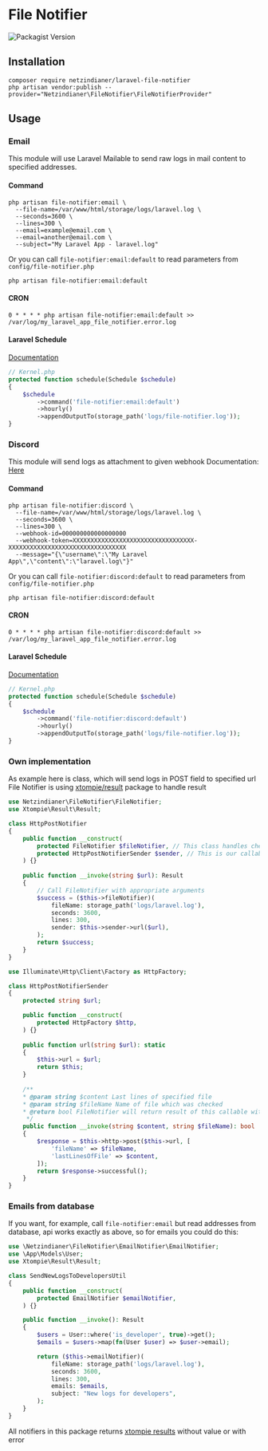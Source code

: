 # File Notifier

![Packagist Version](https://img.shields.io/packagist/v/netzindianer/laravel-file-notifier?label=Version&style=for-the-badge)

## Installation

```shell
composer require netzindianer/laravel-file-notifier
php artisan vendor:publish --provider="Netzindianer\FileNotifier\FileNotifierProvider"
```

## Usage

### Email

This module will use Laravel Mailable to send raw logs in mail content to specified addresses.

#### Command

```shell
php artisan file-notifier:email \
  --file-name=/var/www/html/storage/logs/laravel.log \
  --seconds=3600 \
  --lines=300 \
  --email=example@email.com \
  --email=another@email.com \
  --subject="My Laravel App - laravel.log"
```

Or you can call `file-notifier:email:default` to read parameters from `config/file-notifier.php`

```shell
php artisan file-notifier:email:default
```

#### CRON

```shell
0 * * * * php artisan file-notifier:email:default >> /var/log/my_laravel_app_file_notifier.error.log
```

#### Laravel Schedule

[Documentation](https://laravel.com/docs/8.x/scheduling)

```php
// Kernel.php
protected function schedule(Schedule $schedule)
{
    $schedule
        ->command('file-notifier:email:default')
        ->hourly()
        ->appendOutputTo(storage_path('logs/file-notifier.log'));
}
```

### Discord

This module will send logs as attachment to given webhook
Documentation: [Here](https://discord.com/developers/docs/resources/webhook#execute-webhook)

#### Command

```shell
php artisan file-notifier:discord \
  --file-name=/var/www/html/storage/logs/laravel.log \
  --seconds=3600 \
  --lines=300 \
  --webhook-id=000000000000000000
  --webhook-token=XXXXXXXXXXXXXXXXXXXXXXXXXXXXXXXXXX-XXXXXXXXXXXXXXXXXXXXXXXXXXXXXXXXX
  --message="{\"username\":\"My Laravel App\",\"content\":\"laravel.log\"}"
```

Or you can call `file-notifier:discord:default` to read parameters from `config/file-notifier.php`

```shell
php artisan file-notifier:discord:default
```

#### CRON

```shell
0 * * * * php artisan file-notifier:discord:default >> /var/log/my_laravel_app_file_notifier.error.log
```

#### Laravel Schedule

[Documentation](https://laravel.com/docs/8.x/scheduling)

```php
// Kernel.php
protected function schedule(Schedule $schedule)
{
    $schedule
        ->command('file-notifier:discord:default')
        ->hourly()
        ->appendOutputTo(storage_path('logs/file-notifier.log'));
}
```

### Own implementation

As example here is class, which will send logs in POST field to specified url
File Notifier is using [xtompie/result](https://packagist.org/packages/xtompie/result) package to handle result

```php
use Netzindianer\FileNotifier\FileNotifier;
use Xtompie\Result\Result;

class HttpPostNotifier 
{
    public function __construct(
        protected FileNotifier $fileNotifier, // This class handles checking if there is any new content in file
        protected HttpPostNotifierSender $sender, // This is our callable to handle sending logs
    ) {}
    
    public function __invoke(string $url): Result
    {
        // Call FileNotifier with appropriate arguments 
        $success = ($this->fileNotifier)(
            fileName: storage_path('logs/laravel.log'),
            seconds: 3600,
            lines: 300,
            sender: $this->sender->url($url),
        );
        return $success;
    }
}
```

```php
use Illuminate\Http\Client\Factory as HttpFactory;

class HttpPostNotifierSender 
{
    protected string $url;

    public function __construct(
        protected HttpFactory $http,
    ) {}
    
    public function url(string $url): static
    {
        $this->url = $url;
        return $this;
    }
    
    /**
    * @param string $content Last lines of specified file
    * @param string $fileName Name of file which was checked
    * @return bool FileNotifier will return result of this callable with Xtompie\Result\Result
     */
    public function __invoke(string $content, string $fileName): bool
    {
        $response = $this->http->post($this->url, [
            'fileName' => $fileName,
            'lastLinesOfFile' => $content,
        ]);
        return $response->successful();
    }
}
```

### Emails from database

If you want, for example, call `file-notifier:email` but read addresses from database, api works exactly as above,
so for emails you could do this:

```php
use \Netzindianer\FileNotifier\EmailNotifier\EmailNotifier;
use \App\Models\User;
use Xtompie\Result\Result;

class SendNewLogsToDevelopersUtil
{
    public function __construct(
        protected EmailNotifier $emailNotifier,
    ) {}

    public function __invoke(): Result
    {
        $users = User::where('is_developer', true)->get();
        $emails = $users->map(fn(User $user) => $user->email);

        return ($this->emailNotifier)(
            fileName: storage_path('logs/laravel.log'),
            seconds: 3600,
            lines: 300,
            emails: $emails,
            subject: "New logs for developers",
        );
    }
}
```

All notifiers in this package returns [xtompie results](https://packagist.org/packages/xtompie/result) without value or with error
